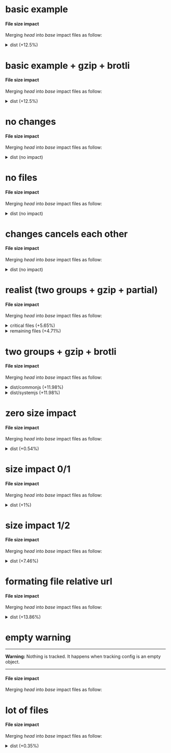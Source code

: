 # basic example

<h4 id="file-size-impact">File size impact</h4>

<p>Merging <em>head</em> into <em>base</em> impact files as follow:</p>
<details>
  <summary>dist (+12.5%)</summary>
  <table>
    <thead>
      <tr>
        <th nowrap>Files</th>
        <th nowrap>new size</th>
        <th></th>
      </tr>
    </thead>
    <tbody>
      <tr>
        <td nowrap>dist/foo.js</td>
        <td nowrap>115 B (+15 B / +15%)</td>
        <td>:arrow_upper_right:</td>
      </tr>
      <tr>
        <td nowrap>dist/bar.js</td>
        <td nowrap>110 B (+10 B / +10%)</td>
        <td>:arrow_upper_right:</td>
      </tr>
    </tbody>
    <tfoot>
      <tr>
        <td nowrap><strong>Total (2)</strong></td>
        <td nowrap>225 B (+25 B / +12.5%)</td>
        <td>:arrow_upper_right:</td>
      </tr>
    </tfoot>
  </table>
</details>

# basic example + gzip + brotli

<h4 id="file-size-impact">File size impact</h4>

<p>Merging <em>head</em> into <em>base</em> impact files as follow:</p>
<details>
  <summary>dist (+12.5%)</summary>
  <table>
    <thead>
      <tr>
        <th nowrap>Files</th>
        <th nowrap>new size</th>
        <th nowrap>new gzip size</th>
        <th nowrap>new brotli size</th>
        <th></th>
      </tr>
    </thead>
    <tbody>
      <tr>
        <td nowrap>dist/foo.js</td>
        <td nowrap>115 B (+15 B / +15%)</td>
        <td nowrap>24 B (+4 B / +20%)</td>
        <td nowrap>21 B (+3 B / +16.67%)</td>
        <td>:arrow_upper_right:</td>
      </tr>
      <tr>
        <td nowrap>dist/bar.js</td>
        <td nowrap>110 B (+10 B / +10%)</td>
        <td nowrap>22 B (+2 B / +10%)</td>
        <td nowrap>19 B (+1 B / +5.56%)</td>
        <td>:arrow_upper_right:</td>
      </tr>
    </tbody>
    <tfoot>
      <tr>
        <td nowrap><strong>Total (2)</strong></td>
        <td nowrap>225 B (+25 B / +12.5%)</td>
        <td nowrap>46 B (+6 B / +15%)</td>
        <td nowrap>40 B (+4 B / +11.11%)</td>
        <td>:arrow_upper_right:</td>
      </tr>
    </tfoot>
  </table>
</details>

# no changes

<h4 id="file-size-impact">File size impact</h4>

<p>Merging <em>head</em> into <em>base</em> impact files as follow:</p>
<details>
  <summary>dist (no impact)</summary>
  <table>
    <thead>
      <tr>
        <th nowrap>Files</th>
        <th nowrap>new size</th>
        <th></th>
      </tr>
    </thead>
    <tbody>
      <tr>
        <td nowrap><i>Unmodified (1)</i></td>
        <td nowrap>110 B (0 B / +0%)</td>
        <td>:ghost:</td>
      </tr>
    </tbody>
    <tfoot>
      <tr>
        <td nowrap><strong>Total (1)</strong></td>
        <td nowrap>110 B (0 B / +0%)</td>
        <td>:ghost:</td>
      </tr>
    </tfoot>
  </table>
</details>

# no files

<h4 id="file-size-impact">File size impact</h4>

<p>Merging <em>head</em> into <em>base</em> impact files as follow:</p>
<details>
  <summary>dist (no impact)</summary>
  <p>No file in dist group (see config below).</p>

```json
{
  "*/**": false
}
```

</details>

# changes cancels each other

<h4 id="file-size-impact">File size impact</h4>

<p>Merging <em>head</em> into <em>base</em> impact files as follow:</p>
<details>
  <summary>dist (no impact)</summary>
  <table>
    <thead>
      <tr>
        <th nowrap>Files</th>
        <th nowrap>new size</th>
        <th></th>
      </tr>
    </thead>
    <tbody>
      <tr>
        <td nowrap>dist/file-a.js</td>
        <td nowrap>15 B (+5 B / +50%)</td>
        <td>:arrow_upper_right:</td>
      </tr>
      <tr>
        <td nowrap>dist/file-b.js</td>
        <td nowrap>10 B (-5 B / -33.33%)</td>
        <td>:arrow_lower_right:</td>
      </tr>
    </tbody>
    <tfoot>
      <tr>
        <td nowrap><strong>Total (2)</strong></td>
        <td nowrap>25 B (0 B / +0%)</td>
        <td>:ghost:</td>
      </tr>
    </tfoot>
  </table>
</details>

# realist (two groups + gzip + partial)

<h4 id="file-size-impact">File size impact</h4>

<p>Merging <em>head</em> into <em>base</em> impact files as follow:</p>
<details>
  <summary>critical files (+5.65%)</summary>
  <table>
    <thead>
      <tr>
        <th nowrap>Files</th>
        <th nowrap>new size</th>
        <th nowrap>new gzip size</th>
        <th></th>
      </tr>
    </thead>
    <tbody>
      <tr>
        <td nowrap>dist/foo.js</td>
        <td nowrap>85.5 kB (+7 kB / +8.92%)</td>
        <td nowrap>36.6 kB (+4 kB / +12.28%)</td>
        <td>:arrow_upper_right:</td>
      </tr>
      <tr>
        <td nowrap><i>Unmodified (1)</i></td>
        <td nowrap>45.5 kB (0 B / +0%)</td>
        <td nowrap>23.5 kB (0 B / +0%)</td>
        <td>:ghost:</td>
      </tr>
    </tbody>
    <tfoot>
      <tr>
        <td nowrap><strong>Total (2)</strong></td>
        <td nowrap>131 kB (+7 kB / +5.65%)</td>
        <td nowrap>60.1 kB (+4 kB / +7.13%)</td>
        <td>:arrow_upper_right:</td>
      </tr>
    </tfoot>
  </table>
</details>

<details>
  <summary>remaining files (+4.71%)</summary>
  <table>
    <thead>
      <tr>
        <th nowrap>Files</th>
        <th nowrap>new size</th>
        <th nowrap>new gzip size</th>
        <th></th>
      </tr>
    </thead>
    <tbody>
      <tr>
        <td nowrap>dist/feature.js</td>
        <td nowrap>21.6 kB (+4.11 kB / +23.55%)</td>
        <td nowrap>12.5 kB (+2.94 kB / +30.84%)</td>
        <td>:arrow_upper_right:</td>
      </tr>
      <tr>
        <td nowrap><i>Unmodified (4)</i></td>
        <td nowrap>69.8 kB (0 B / +0%)</td>
        <td nowrap>38.1 kB (0 B / +0%)</td>
        <td>:ghost:</td>
      </tr>
    </tbody>
    <tfoot>
      <tr>
        <td nowrap><strong>Total (5)</strong></td>
        <td nowrap>91.4 kB (+4.11 kB / +4.71%)</td>
        <td nowrap>50.6 kB (+2.94 kB / +6.17%)</td>
        <td>:arrow_upper_right:</td>
      </tr>
    </tfoot>
  </table>
</details>

# two groups + gzip + brotli

<h4 id="file-size-impact">File size impact</h4>

<p>Merging <em>head</em> into <em>base</em> impact files as follow:</p>
<details>
  <summary>dist/commonjs (+11.98%)</summary>
  <table>
    <thead>
      <tr>
        <th nowrap>Files</th>
        <th nowrap>new size</th>
        <th nowrap>new gzip size</th>
        <th nowrap>new brotli size</th>
        <th></th>
      </tr>
    </thead>
    <tbody>
      <tr>
        <td nowrap>dist/commonjs/hello.js</td>
        <td nowrap>187 kB (+20 kB / +11.98%)</td>
        <td nowrap>1.8 kB (+200 B / +12.5%)</td>
        <td nowrap>1.7 kB (+200 B / +13.33%)</td>
        <td>:arrow_upper_right:</td>
      </tr>
      <tr>
        <td nowrap>dist/commonjs/foo.js</td>
        <td nowrap>120 B</td>
        <td nowrap>12 B</td>
        <td nowrap>11 B</td>
        <td>:baby:</td>
      </tr>
      <tr>
        <td nowrap><del>dist/commonjs/bar.js</del></td>
        <td nowrap>deleted (-100 B)</td>
        <td nowrap>deleted (-10 B)</td>
        <td nowrap>deleted (-9 B)</td>
        <td></td>
      </tr>
    </tbody>
    <tfoot>
      <tr>
        <td nowrap><strong>Total (3)</strong></td>
        <td nowrap>187 kB (+20 kB / +11.98%)</td>
        <td nowrap>1.81 kB (+202 B / +12.55%)</td>
        <td nowrap>1.71 kB (+202 B / +13.39%)</td>
        <td>:arrow_upper_right:</td>
      </tr>
    </tfoot>
  </table>
</details>

<details>
  <summary>dist/systemjs (+11.98%)</summary>
  <table>
    <thead>
      <tr>
        <th nowrap>Files</th>
        <th nowrap>new size</th>
        <th nowrap>new gzip size</th>
        <th nowrap>new brotli size</th>
        <th></th>
      </tr>
    </thead>
    <tbody>
      <tr>
        <td nowrap>dist/systemjs/hello.js</td>
        <td nowrap>187 kB (+20 kB / +11.98%)</td>
        <td nowrap>1.8 kB (+200 B / +12.5%)</td>
        <td nowrap>1.7 kB (+200 B / +13.33%)</td>
        <td>:arrow_upper_right:</td>
      </tr>
      <tr>
        <td nowrap>dist/systemjs/foo.js</td>
        <td nowrap>120 B</td>
        <td nowrap>12 B</td>
        <td nowrap>11 B</td>
        <td>:baby:</td>
      </tr>
      <tr>
        <td nowrap><del>dist/systemjs/bar.js</del></td>
        <td nowrap>deleted (-100 B)</td>
        <td nowrap>deleted (-10 B)</td>
        <td nowrap>deleted (-9 B)</td>
        <td></td>
      </tr>
    </tbody>
    <tfoot>
      <tr>
        <td nowrap><strong>Total (3)</strong></td>
        <td nowrap>187 kB (+20 kB / +11.98%)</td>
        <td nowrap>1.81 kB (+202 B / +12.55%)</td>
        <td nowrap>1.71 kB (+202 B / +13.39%)</td>
        <td>:arrow_upper_right:</td>
      </tr>
    </tfoot>
  </table>
</details>

# zero size impact

<h4 id="file-size-impact">File size impact</h4>

<p>Merging <em>head</em> into <em>base</em> impact files as follow:</p>
<details>
  <summary>dist (+0.54%)</summary>
  <table>
    <thead>
      <tr>
        <th nowrap>Files</th>
        <th nowrap>new size</th>
        <th></th>
      </tr>
    </thead>
    <tbody>
      <tr>
        <td nowrap>dist/bar.js</td>
        <td nowrap>315 B (+15 B / +5%)</td>
        <td>:arrow_upper_right:</td>
      </tr>
      <tr>
        <td nowrap>dist/foo.js</td>
        <td nowrap>2.5 kB (0 B / +0%)</td>
        <td>:ghost:</td>
      </tr>
    </tbody>
    <tfoot>
      <tr>
        <td nowrap><strong>Total (2)</strong></td>
        <td nowrap>2.81 kB (+15 B / +0.54%)</td>
        <td>:arrow_upper_right:</td>
      </tr>
    </tfoot>
  </table>
</details>

# size impact 0/1

<h4 id="file-size-impact">File size impact</h4>

<p>Merging <em>head</em> into <em>base</em> impact files as follow:</p>
<details>
  <summary>dist (+1%)</summary>
  <table>
    <thead>
      <tr>
        <th nowrap>Files</th>
        <th nowrap>new size</th>
        <th></th>
      </tr>
    </thead>
    <tbody>
      <tr>
        <td nowrap>dist/bar.js</td>
        <td nowrap>101 B (+1 B / +1%)</td>
        <td>:arrow_upper_right:</td>
      </tr>
    </tbody>
    <tfoot>
      <tr>
        <td nowrap><strong>Total (1)</strong></td>
        <td nowrap>101 B (+1 B / +1%)</td>
        <td>:arrow_upper_right:</td>
      </tr>
    </tfoot>
  </table>
</details>

# size impact 1/2

<h4 id="file-size-impact">File size impact</h4>

<p>Merging <em>head</em> into <em>base</em> impact files as follow:</p>
<details>
  <summary>dist (+7.46%)</summary>
  <table>
    <thead>
      <tr>
        <th nowrap>Files</th>
        <th nowrap>new size</th>
        <th></th>
      </tr>
    </thead>
    <tbody>
      <tr>
        <td nowrap>dist/foo.js</td>
        <td nowrap>115 B (+14 B / +13.86%)</td>
        <td>:arrow_upper_right:</td>
      </tr>
      <tr>
        <td nowrap>dist/bar.js</td>
        <td nowrap>101 B (+1 B / +1%)</td>
        <td>:arrow_upper_right:</td>
      </tr>
    </tbody>
    <tfoot>
      <tr>
        <td nowrap><strong>Total (2)</strong></td>
        <td nowrap>216 B (+15 B / +7.46%)</td>
        <td>:arrow_upper_right:</td>
      </tr>
    </tfoot>
  </table>
</details>

# formating file relative url

<h4 id="file-size-impact">File size impact</h4>

<p>Merging <em>head</em> into <em>base</em> impact files as follow:</p>
<details>
  <summary>dist (+13.86%)</summary>
  <table>
    <thead>
      <tr>
        <th nowrap>Files</th>
        <th nowrap>new size</th>
        <th></th>
      </tr>
    </thead>
    <tbody>
      <tr>
        <td nowrap>foo.js</td>
        <td nowrap>115 B (+14 B / +13.86%)</td>
        <td>:arrow_upper_right:</td>
      </tr>
    </tbody>
    <tfoot>
      <tr>
        <td nowrap><strong>Total (1)</strong></td>
        <td nowrap>115 B (+14 B / +13.86%)</td>
        <td>:arrow_upper_right:</td>
      </tr>
    </tfoot>
  </table>
</details>

# empty warning

---

**Warning:** Nothing is tracked. It happens when tracking config is an empty object.

---

<h4 id="file-size-impact">File size impact</h4>

<p>Merging <em>head</em> into <em>base</em> impact files as follow:</p>

# lot of files

<h4 id="file-size-impact">File size impact</h4>

<p>Merging <em>head</em> into <em>base</em> impact files as follow:</p>
<details>
  <summary>dist (+0.35%)</summary>
  <table>
    <thead>
      <tr>
        <th nowrap>Files</th>
        <th nowrap>new size</th>
        <th nowrap>new gzip size</th>
        <th></th>
      </tr>
    </thead>
    <tbody>
      <tr>
        <td nowrap>1.js</td>
        <td nowrap>2 kB (+1.9 kB / +1900%)</td>
        <td nowrap>200 B (+180 B / +900%)</td>
        <td>:arrow_upper_right:</td>
      </tr>
      <tr>
        <td nowrap>2.js</td>
        <td nowrap>20 B (-180 B / -90%)</td>
        <td nowrap>10 B (-30 B / -75%)</td>
        <td>:arrow_lower_right:</td>
      </tr>
      <tr>
        <td nowrap>0.js</td>
        <td nowrap>0 B (0 B / +100%)</td>
        <td nowrap>0 B (0 B / +100%)</td>
        <td>:ghost:</td>
      </tr>
      <tr>
        <td nowrap><i>Unmodified (97)</i></td>
        <td nowrap>495 kB (0 B / +0%)</td>
        <td nowrap>98.9 kB (0 B / +0%)</td>
        <td>:ghost:</td>
      </tr>
    </tbody>
    <tfoot>
      <tr>
        <td nowrap><strong>Total (100)</strong></td>
        <td nowrap>497 kB (+1.72 kB / +0.35%)</td>
        <td nowrap>99.2 kB (+150 B / +0.15%)</td>
        <td>:arrow_upper_right:</td>
      </tr>
    </tfoot>
  </table>
</details>
